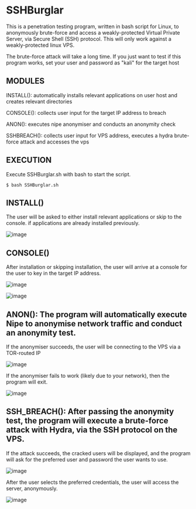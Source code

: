 # SSHBurglar

This is a penetration testing program, written in bash script for Linux, to anonymously brute-force and access a weakly-protected Virtual Private Server, via Secure Shell (SSH) protocol. This will only work against a weakly-protected linux VPS.

The brute-force attack will take a long time. If you just want to test if this program works, set your user and password as "kali" for the target host

## MODULES

INSTALL(): automatically installs relevant applications on user host and creates relevant directories

CONSOLE(): collects user input for the target IP address to breach

ANON(): executes nipe anonymiser and conducts an anonymity check

SSHBREACH(): collects user input for VPS address, executes a hydra brute-force attack and accesses the vps

## EXECUTION

Execute SSHBurglar.sh with bash to start the script.

    $ bash SSHBurglar.sh

## INSTALL()

The user will be asked to either install relevant applications or skip to the console. if applications are already installed previously.

![image](https://user-images.githubusercontent.com/103941010/194731113-ea328add-8707-431a-8587-d70516485acd.png)

## CONSOLE()

After installation or skipping installation, the user will arrive at a console for the user to key in the target IP address.

![image](https://user-images.githubusercontent.com/103941010/194731135-a5677388-f2ca-4395-8192-476dec7e5435.png)

![image](https://user-images.githubusercontent.com/103941010/194731197-b0cb4180-d78f-4245-8f2c-ae8ff0d476f5.png)

## ANON(): The program will automatically execute Nipe to anonymise network traffic and conduct an anonymity test.

If the anonymiser succeeds, the user will be connecting to the VPS via a TOR-routed IP

![image](https://user-images.githubusercontent.com/103941010/194731208-4e5fe4c9-7d99-44d9-9e5d-1e43fa3e4601.png)

If the anonymiser fails to work (likely due to your network), then the program will exit.

![image](https://user-images.githubusercontent.com/103941010/194731160-b3a471f2-12b9-4a7c-82e6-733f479cf4d6.png)

## SSH_BREACH(): After passing the anonymity test, the program will execute a brute-force attack with Hydra, via the SSH protocol on the VPS.

If the attack succeeds, the cracked users will be displayed, and the program will ask for the preferred user and password the user wants to use.

![image](https://user-images.githubusercontent.com/103941010/194731274-a5e22581-5120-4be1-803b-e3b04e1b49df.png)

After the user selects the preferred credentials, the user will access the server, anonymously.

![image](https://user-images.githubusercontent.com/103941010/194731310-0c04231b-e4c1-4000-98c4-deb7ed756f1c.png)

